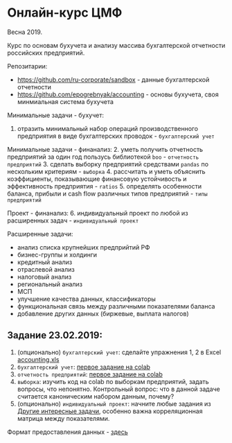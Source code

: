 Онлайн-курс ЦМФ
===============

Весна 2019.

Курс по основам бухучета и анализу массива бухгалтерской отчетности российских предприятий.

Репозитарии:

- <https://github.com/ru-corporate/sandbox> - данные бухгалтерской отчетности
- <https://github.com/epogrebnyak/accounting> - основы бухучета, своя минмиальная система бухучета

Минимальные задачи - бухучет:
1. отразить минимальный набор операций производственного предприятия в виде бухгалтерских проводок - `бухгалтерский учет`

Минимальные задачи - финанализ:
2. уметь получить отчетность предприятий за один год пользусь библиотекой `boo` - `отчетность предприятий`
3. сделать выборку предприятий средствами `pandas` по нескольким критериям - `выборка`
4. рассчитать и уметь объяснить коэффициенты, показывающие финансовую устойчивость и эффективность предприятия - `ratios`
5. определять особенности баланса, прибыли и cash flow различных типов предприятий - `типы предприятий`

Проект - финанализ:
6. индивидуальный проект по любой из расширенных задач - `индивидуальный проект`

Расширенные задачи:
- анализ списка крупнейших предприйтий РФ
- бизнес-группы и холдинги 
- кредитный анализ
- отраслевой анализ 
- налоговый анализ
- региональный анализ 
- МСП
- улучшение качества данных, классификаторы  
- функциональная связь между различными показателями баланса
- добавление других данных (биржевые, выплата налогов)

Задание 23.02.2019:
-------------------

1. (опционально) `бухгалтерский учет`: сделайте упражнения 1, 2 в Excel [accounting.xls](https://github.com/epogrebnyak/accounting/)
2. `бухгалтерский учет`: [первое задание на colab](https://colab.research.google.com/drive/1qhPY5MVTHnW5JawC3a09PYkjA9PI7fhS#scrollTo=Gcyk8VXjEelA)
3. `отчетность предприятий`: [первое задание на colab](https://colab.research.google.com/drive/1BGLalP4rr5FdtXsEzb5oG4sHL5qmgbAS#scrollTo=b69ZTI9VhCxi)
4. `выборка`: изучить код на colab по выборкам предприятий, задать вопросы, что непонятно. 
    Контрольный вопрос: что в данной задаче считается каноническим набором данным, почему?
5. (опционально) `индивидуальный проект`: начните любые задания из [Другие интересные задачи](https://colab.research.google.com/drive/1BGLalP4rr5FdtXsEzb5oG4sHL5qmgbAS#scrollTo=X0QSuMF9J_Wg), особенно важна корреляционная матрица между показателями.

Формат предоставления данных - [здесь](https://github.com/ru-corporate/sandbox/blob/master/student/README.md#%D1%84%D0%BE%D1%80%D0%BC%D0%B0%D1%82-%D1%80%D0%B5%D1%88%D0%B5%D0%BD%D0%B8%D0%B9)
